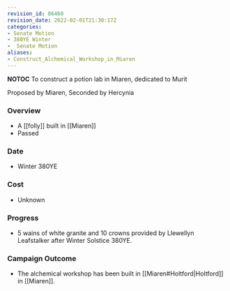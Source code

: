 ```yaml
---
revision_id: 86460
revision_date: 2022-02-01T21:30:17Z
categories:
- Senate Motion
- 380YE Winter
-  Senate Motion
aliases:
- Construct_Alchemical_Workshop_in_Miaren
---
```



__NOTOC__
To construct a potion lab in Miaren, dedicated to Murit


Proposed by Miaren, Seconded by Hercynia

### Overview
* A [[folly]] built in [[Miaren]]
* Passed

### Date
* Winter 380YE

### Cost
* Unknown

### Progress
* 5 wains of white granite and 10 crowns provided by Llewellyn Leafstalker after Winter Solstice 380YE. 

### Campaign Outcome
* The alchemical workshop has been built in [[Miaren#Holtford|Holtford]] in [[Miaren]].

